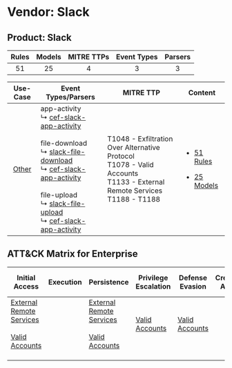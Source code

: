 Vendor: Slack
=============
Product: Slack
--------------
| Rules | Models | MITRE TTPs | Event Types | Parsers |
|:-----:|:------:|:----------:|:-----------:|:-------:|
|  51   |   25   |     4      |      3      |    3    |

|                Use-Case                | Event Types/Parsers                                                                                                                                                                                                                                                                                                                                                                                                                                         | MITRE TTP                                                                                                                         | Content                                                                                        |
|:--------------------------------------:| ----------------------------------------------------------------------------------------------------------------------------------------------------------------------------------------------------------------------------------------------------------------------------------------------------------------------------------------------------------------------------------------------------------------------------------------------------------- | --------------------------------------------------------------------------------------------------------------------------------- | ---------------------------------------------------------------------------------------------- |
| [Other](../../../UseCases/uc_other.md) |  app-activity<br> ↳ [cef-slack-app-activity](Parsers/parserContent_cef-slack-app-activity.md)<br><br> file-download<br> ↳ [slack-file-download](Parsers/parserContent_slack-file-download.md)<br> ↳ [cef-slack-app-activity](Parsers/parserContent_cef-slack-app-activity.md)<br><br> file-upload<br> ↳ [slack-file-upload](Parsers/parserContent_slack-file-upload.md)<br> ↳ [cef-slack-app-activity](Parsers/parserContent_cef-slack-app-activity.md)<br> | T1048 - Exfiltration Over Alternative Protocol<br>T1078 - Valid Accounts<br>T1133 - External Remote Services<br>T1188 - T1188<br> | [<ul><li>51 Rules</li></ul><ul><li>25 Models</li></ul>](Rules_Models/r_m_slack_slack_Other.md) |

ATT&CK Matrix for Enterprise
----------------------------
| Initial Access                                                                                                                                   | Execution | Persistence                                                                                                                                      | Privilege Escalation                                                | Defense Evasion                                                     | Credential Access | Discovery | Lateral Movement | Collection | Command and Control | Exfiltration                                                                                | Impact |
| ------------------------------------------------------------------------------------------------------------------------------------------------ | --------- | ------------------------------------------------------------------------------------------------------------------------------------------------ | ------------------------------------------------------------------- | ------------------------------------------------------------------- | ----------------- | --------- | ---------------- | ---------- | ------------------- | ------------------------------------------------------------------------------------------- | ------ |
| [External Remote Services](https://attack.mitre.org/techniques/T1133)<br><br>[Valid Accounts](https://attack.mitre.org/techniques/T1078)<br><br> |           | [External Remote Services](https://attack.mitre.org/techniques/T1133)<br><br>[Valid Accounts](https://attack.mitre.org/techniques/T1078)<br><br> | [Valid Accounts](https://attack.mitre.org/techniques/T1078)<br><br> | [Valid Accounts](https://attack.mitre.org/techniques/T1078)<br><br> |                   |           |                  |            |                     | [Exfiltration Over Alternative Protocol](https://attack.mitre.org/techniques/T1048)<br><br> |        |